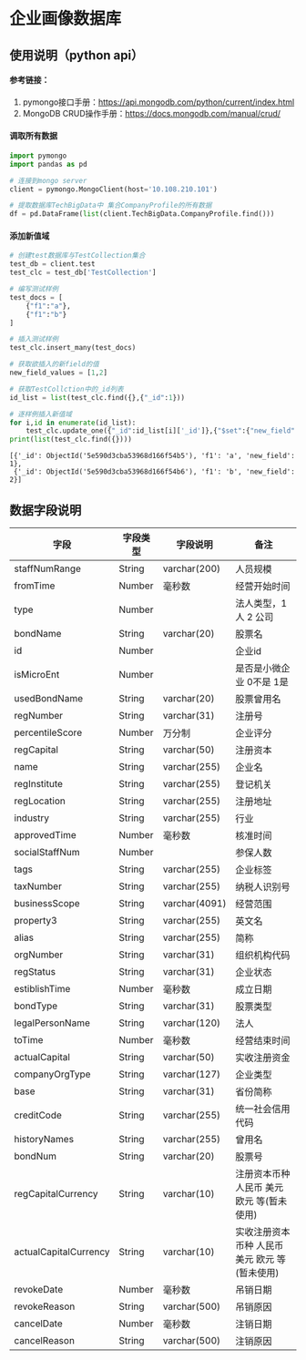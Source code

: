 # 企业画像数据库

## 使用说明（python api）

#### 参考链接：

1.  pymongo接口手册：https://api.mongodb.com/python/current/index.html
2.  MongoDB CRUD操作手册：https://docs.mongodb.com/manual/crud/

#### 调取所有数据

```python
import pymongo
import pandas as pd

# 连接到mongo server
client = pymongo.MongoClient(host='10.108.210.101')

# 提取数据库TechBigData中 集合CompanyProfile的所有数据
df = pd.DataFrame(list(client.TechBigData.CompanyProfile.find()))
```

#### 添加新值域

```python
# 创建test数据库与TestCollection集合
test_db = client.test
test_clc = test_db['TestCollection']

# 编写测试样例
test_docs = [
    {"f1":"a"},
    {"f1":"b"}
]

# 插入测试样例
test_clc.insert_many(test_docs)

# 获取欲插入的新field的值
new_field_values = [1,2]

# 获取TestCollction中的_id列表
id_list = list(test_clc.find({},{"_id":1}))

# 逐样例插入新值域
for i,id in enumerate(id_list):
    test_clc.update_one({"_id":id_list[i]['_id']},{"$set":{"new_field":new_field_values[i]}})
print(list(test_clc.find({})))
```

```shell
[{'_id': ObjectId('5e590d3cba53968d166f54b5'), 'f1': 'a', 'new_field': 1},
 {'_id': ObjectId('5e590d3cba53968d166f54b6'), 'f1': 'b', 'new_field': 2}]
```



## 数据字段说明

| 字段         | 字段类型 | 字段说明  | 备注                                        |
| --------------------- | ------ | ------------- | ----------------------------------------------- |
| staffNumRange | String | varchar(200) | 人员规模 |
| fromTime              | Number | 毫秒数        | 经营开始时间                                    |
| type                  | Number |               | 法人类型，1 人 2 公司                           |
| bondName              | String | varchar(20)   | 股票名                                          |
| id                    | Number |               | 企业id                                          |
| isMicroEnt            | Number |               | 是否是小微企业 0不是 1是                        |
| usedBondName          | String | varchar(20)   | 股票曾用名                                      |
| regNumber             | String | varchar(31)   | 注册号                                          |
| percentileScore       | Number | 万分制        | 企业评分                                        |
| regCapital            | String | varchar(50)   | 注册资本                                        |
| name                  | String | varchar(255)  | 企业名                                          |
| regInstitute          | String | varchar(255)  | 登记机关                                        |
| regLocation           | String | varchar(255)  | 注册地址                                        |
| industry              | String | varchar(255)  | 行业                                            |
| approvedTime          | Number | 毫秒数        | 核准时间                                        |
| socialStaffNum        | Number |               | 参保人数                                        |
| tags                  | String | varchar(255)  | 企业标签                                        |
| taxNumber             | String | varchar(255)  | 纳税人识别号                                    |
| businessScope         | String | varchar(4091) | 经营范围                                        |
| property3             | String | varchar(255)  | 英文名                                          |
| alias                 | String | varchar(255)  | 简称                                            |
| orgNumber             | String | varchar(31)   | 组织机构代码                                    |
| regStatus             | String | varchar(31)   | 企业状态                                        |
| estiblishTime         | Number | 毫秒数        | 成立日期                                        |
| bondType              | String | varchar(31)   | 股票类型                                        |
| legalPersonName       | String | varchar(120)  | 法人                                            |
| toTime                | Number | 毫秒数        | 经营结束时间                                    |
| actualCapital         | String | varchar(50)   | 实收注册资金                                    |
| companyOrgType        | String | varchar(127)  | 企业类型                                        |
| base                  | String | varchar(31)   | 省份简称                                        |
| creditCode            | String | varchar(255)  | 统一社会信用代码                                |
| historyNames          | String | varchar(255)  | 曾用名                                          |
| bondNum               | String | varchar(20)   | 股票号                                          |
| regCapitalCurrency    | String | varchar(10)   | 注册资本币种  人民币 美元 欧元 等(暂未使用)     |
| actualCapitalCurrency | String | varchar(10)   | 实收注册资本币种  人民币 美元 欧元 等(暂未使用) |
| revokeDate            | Number | 毫秒数        | 吊销日期                                        |
| revokeReason          | String | varchar(500)  | 吊销原因                                        |
| cancelDate            | Number | 毫秒数        | 注销日期                                        |
| cancelReason          | String | varchar(500)  | 注销原因                                        |